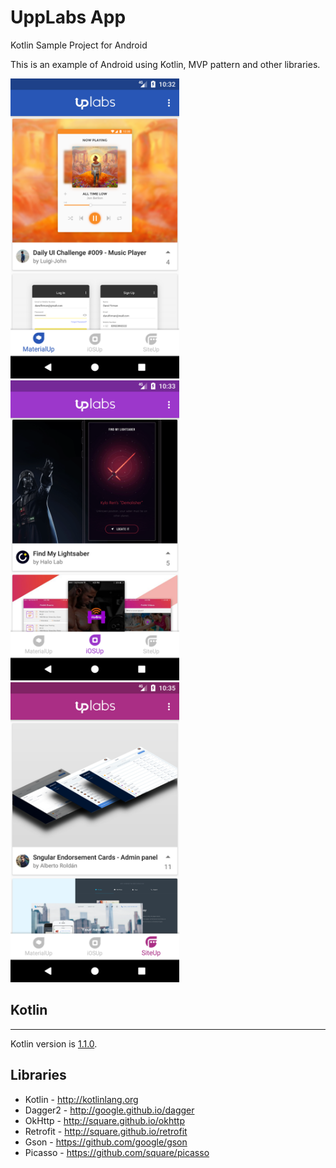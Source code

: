 # UppLabs App
Kotlin Sample Project for Android

This is an example of Android using Kotlin, MVP pattern and other libraries.

<img src="./art/screenshot1.png" height="480" />
<img src="./art/screenshot2.png" height="480" />
<img src="./art/screenshot3.png" height="480" />

## Kotlin
---
Kotlin version is [1.1.0](https://blog.jetbrains.com/kotlin/2017/03/kotlin-1-1/).

Libraries
---------

 * Kotlin - http://kotlinlang.org
 * Dagger2 - http://google.github.io/dagger
 * OkHttp - http://square.github.io/okhttp
 * Retrofit - http://square.github.io/retrofit
 * Gson - https://github.com/google/gson
 * Picasso - https://github.com/square/picasso
